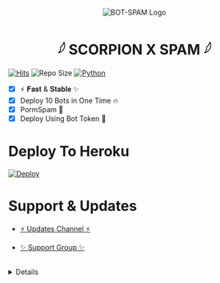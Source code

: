 <p align="center">
  <img src="https://te.legra.ph/file/33ec48ede8f590f9c40b0.jpg" alt="BOT-SPAM Logo">

</p>
<h1 align="center">
  <b>𓆪 SCORPION X SPAM 𓆪 </b>
</h1>

[![Hits](https://hits.seeyoufarm.com/api/count/incr/badge.svg?url=https%3A%2F%2Fgithub.com%2FBeingMighty%2FMightyXBotSpam&count_bg=%2379C83D&title_bg=%23555555&icon=&icon_color=%23E7E7E7&title=Hits&edge_flat=true)](https://github.com/BeingMighty/MightyXBotSpam)
![Repo Size](https://img.shields.io/github/repo-size/BeingMighty/MightyXBotSpam?&color=limegreen&style=flat-square&logo=github)
[![Python](https://img.shields.io/badge/Python-v3.9.7-blue?style=flat-square)](https://www.python.org/)

 
- [x] ⚡ 𝐅𝐚𝐬𝐭 & 𝐒𝐭𝐚𝐛𝐥𝐞 ✨
- [x] Deploy 10 Bots in One Time 🔥
- [x] PormSpam 🌚
- [x] Deploy Using Bot Token 🤖

# Deploy To Heroku

[![Deploy](https://www.herokucdn.com/deploy/button.svg)](https://heroku.com/deploy?template=https://github.com/Raj076/SCORPIONXSPAM-)


# Support & Updates
* [⚡ Updates Channel ⚡](https://t.me/SCORPIONxSPAM)

* [✨ Support Group ✨](https://t.me/SCORPIONxSPAM)
<br>

<details>
 
